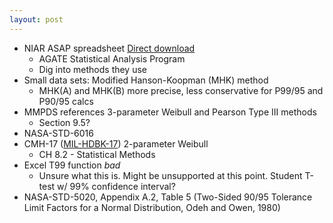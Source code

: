 ```yaml
---
layout: post
---
```


- NIAR ASAP spreadsheet [Direct download](https://agate.niar.wichita.edu/Materials/ASAP_2004_v1.xls)
  - AGATE Statistical Analysis Program
  - Dig into methods they use
- Small data sets: Modified Hanson-Koopman (MHK) method
  - MHK(A) and MHK(B) more precise, less conservative for P99/95 and P90/95 calcs
- MMPDS references 3-parameter Weibull and Pearson Type III methods
  - Section 9.5?
- NASA-STD-6016
- CMH-17 ([MIL-HDBK-17](http://everyspec.com/MIL-HDBK/MIL-HDBK-0001-0099/MIL_HDBK_17_1F_237/)) 2-parameter Weibull
  - CH 8.2 - Statistical Methods
- Excel T99 function _bad_
  - Unsure what this is. Might be unsupported at this point. Student T-test w/ 99% confidence interval?
- NASA-STD-5020, Appendix A.2, Table 5 (Two-Sided 90/95
Tolerance Limit Factors for a Normal Distribution, Odeh and Owen, 1980)